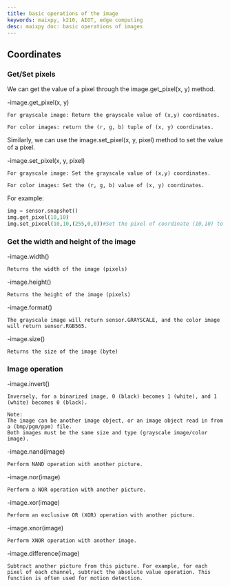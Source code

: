 ```yaml
---
title: basic operations of the image
keywords: maixpy, k210, AIOT, edge computing
desc: maixpy ​​doc: basic operations of images
---
```



## Coordinates

### Get/Set pixels

We can get the value of a pixel through the image.get_pixel(x, y) method.

-image.get_pixel(x, y)

    For grayscale image: Return the grayscale value of (x,y) coordinates.

    For color images: return the (r, g, b) tuple of (x, y) coordinates.

Similarly, we can use the image.set_pixel(x, y, pixel) method to set the value of a pixel.

-image.set_pixel(x, y, pixel)

    For grayscale image: Set the grayscale value of (x,y) coordinates.

    For color images: Set the (r, g, b) value of (x, y) coordinates.

For example:
```python
img = sensor.snapshot()
img.get_pixel(10,10)
img.set_pixcel(10,10,(255,0,0))#Set the pixel of coordinate (10,10) to red (255,0,0)
```

### Get the width and height of the image

-image.width()

    Returns the width of the image (pixels)

-image.height()

    Returns the height of the image (pixels)

-image.format()

    The grayscale image will return sensor.GRAYSCALE, and the color image will return sensor.RGB565.

-image.size()

    Returns the size of the image (byte)

### Image operation

-image.invert()

    Inversely, for a binarized image, 0 (black) becomes 1 (white), and 1 (white) becomes 0 (black).

    Note:
    The image can be another image object, or an image object read in from a (bmp/pgm/ppm) file.
    Both images must be the same size and type (grayscale image/color image).

-image.nand(image)

    Perform NAND operation with another picture.

-image.nor(image)

    Perform a NOR operation with another picture.

-image.xor(image)

    Perform an exclusive OR (XOR) operation with another picture.

-image.xnor(image)

    Perform XNOR operation with another image.

-image.difference(image)

    Subtract another picture from this picture. For example, for each pixel of each channel, subtract the absolute value operation. This function is often used for motion detection.
